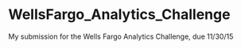 # WellsFargo_Analytics_Challenge
My submission for the Wells Fargo Analytics Challenge, due 11/30/15
